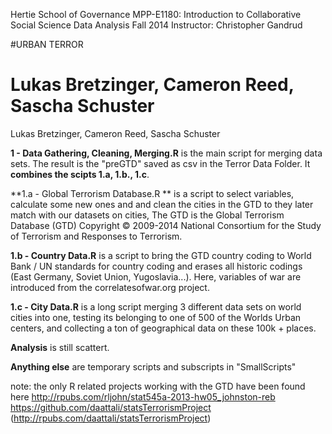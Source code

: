 Hertie School of Governance
MPP-E1180: Introduction to Collaborative Social Science Data Analysis
Fall 2014
Instructor: Christopher Gandrud


#URBAN TERROR


Lukas Bretzinger, Cameron Reed, Sascha Schuster
===========

Lukas Bretzinger, Cameron Reed, Sascha Schuster



**1 - Data Gathering, Cleaning, Merging.R**	is the main script for merging data sets. The result is the "preGTD" saved as csv in the Terror Data Folder. It **combines the scipts 1.a, 1.b., 1.c**. 

**1.a - Global Terrorism Database.R ** is a script to select variables, calculate some new ones and and clean the cities in the GTD to they later match with our datasets on cities, The GTD is the Global Terrorism Database (GTD) Copyright © 2009-2014 National Consortium for the Study of Terrorism and Responses to Terrorism.

**1.b - Country Data.R**	is a script to bring the GTD country coding to World Bank / UN standards for country coding and erases all historic codings (East Germany, Soviet Union, Yugoslavia...). Here, variables of war are introduced from the correlatesofwar.org project. 

**1.c - City Data.R**	is a long script merging 3 different data sets on world cities into one, testing its belonging to one of 500 of the Worlds Urban centers, and collecting a ton of geographical data on these 100k + places.

**Analysis**  is still scattert.

**Anything else** are temporary scripts and subscripts in "SmallScripts"




note: the only R related projects working with the GTD have been found here
http://rpubs.com/rljohn/stat545a-2013-hw05_johnston-reb
https://github.com/daattali/statsTerrorismProject (http://rpubs.com/daattali/statsTerrorismProject)
